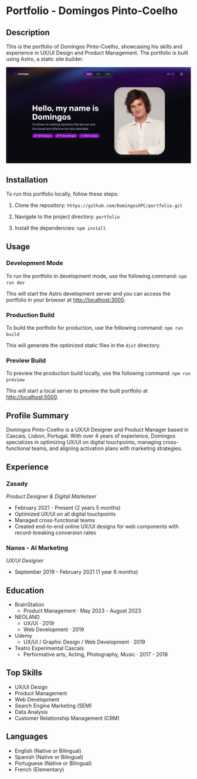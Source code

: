 # Portfolio - Domingos Pinto-Coelho

## Description

This is the portfolio of Domingos Pinto-Coelho, showcasing his skills and experience in UX/UI Design and Product Management. The portfolio is built using Astro, a static site builder.

![portfolio](public/assets/home-picture.png)

## Installation

To run this portfolio locally, follow these steps:

1. Clone the repository:
   `https://github.com/DomingosXPC/portfolio.git`

2. Navigate to the project directory:
   `portfolio`

3. Install the dependencies:
   `npm install`

## Usage

### Development Mode

To run the portfolio in development mode, use the following command:
`npm run dev`

This will start the Astro development server and you can access the portfolio in your browser at [http://localhost:3000](http://localhost:3000).

### Production Build

To build the portfolio for production, use the following command:
`npm run build`

This will generate the optimized static files in the `dist` directory.

### Preview Build

To preview the production build locally, use the following command:
`npm run preview`

This will start a local server to preview the built portfolio at [http://localhost:5000](http://localhost:5000).

## Profile Summary

Domingos Pinto-Coelho is a UX/UI Designer and Product Manager based in Cascais, Lisbon, Portugal. With over 4 years of experience, Domingos specializes in optimizing UX/UI on digital touchpoints, managing cross-functional teams, and aligning activation plans with marketing strategies.

## Experience

### Zasady

_Product Designer & Digital Marketeer_

- February 2021 - Present (2 years 5 months)
- Optimized UX/UI on all digital touchpoints
- Managed cross-functional teams
- Created end-to-end online UX/UI designs for web components with record-breaking conversion rates

### Nanos - AI Marketing

_UX/UI Designer_

- September 2019 - February 2021 (1 year 6 months)

## Education

- BrainStation
  - Product Management · May 2023 - August 2023
- NEOLAND
  - UX/UI · 2019
  - Web Development · 2019
- Udemy
  - UX/UI / Graphic Design / Web Development · 2019
- Teatro Experimental Cascais
  - Performative arts, Acting, Photography, Music · 2017 - 2018

## Top Skills

- UX/UI Design
- Product Management
- Web Development
- Search Engine Marketing (SEM)
- Data Analysis
- Customer Relationship Management (CRM)

## Languages

- English (Native or Bilingual)
- Spanish (Native or Bilingual)
- Portuguese (Native or Bilingual)
- French (Elementary)
